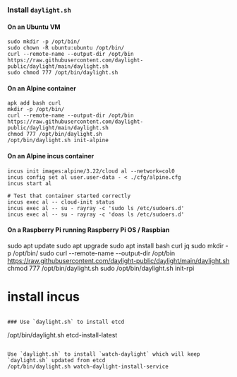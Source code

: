 ### Install `daylight.sh`

#### On an Ubuntu VM
```
sudo mkdir -p /opt/bin/
sudo chown -R ubuntu:ubuntu /opt/bin/
curl --remote-name --output-dir /opt/bin https://raw.githubusercontent.com/daylight-public/daylight/main/daylight.sh
sudo chmod 777 /opt/bin/daylight.sh
```


#### On an Alpine container
```
apk add bash curl
mkdir -p /opt/bin/
curl --remote-name --output-dir /opt/bin https://raw.githubusercontent.com/daylight-public/daylight/main/daylight.sh
chmod 777 /opt/bin/daylight.sh
/opt/bin/daylight.sh init-alpine
```

#### On an Alpine incus container
```
incus init images:alpine/3.22/cloud al --network=col0
incus config set al user.user-data - < ./cfg/alpine.cfg
incus start al

# Test that container started correctly
incus exec al -- cloud-init status
incus exec al -- su - rayray -c 'sudo ls /etc/sudoers.d'
incus exec al -- su - rayray -c 'doas ls /etc/sudoers.d'
```

#### On a Raspberry Pi running Raspberry Pi OS / Raspbian
sudo apt update
sudo apt upgrade
sudo apt install bash curl jq
sudo mkdir -p /opt/bin/
sudo curl --remote-name --output-dir /opt/bin https://raw.githubusercontent.com/daylight-public/daylight/main/daylight.sh
chmod 777 /opt/bin/daylight.sh
sudo /opt/bin/daylight.sh init-rpi
# install incus
```

### Use `daylight.sh` to install etcd
```
/opt/bin/daylight.sh etcd-install-latest
```

Use `daylight.sh` to install `watch-daylight` which will keep `daylight.sh` updated from etcd
/opt/bin/daylight.sh watch-daylight-install-service